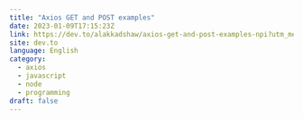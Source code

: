 ```yaml
---
title: "Axios GET and POST examples"
date: 2023-01-09T17:15:23Z
link: https://dev.to/alakkadshaw/axios-get-and-post-examples-npi?utm_medium=RSS&utm_source=news.12bit.vn
site: dev.to
language: English
category:
  - axios
  - javascript
  - node
  - programming
draft: false
---
```

